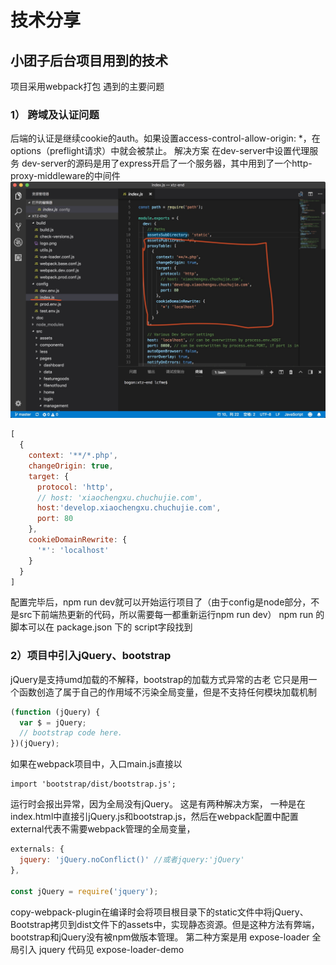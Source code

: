 # 技术分享

## 小团子后台项目用到的技术
项目采用webpack打包
遇到的主要问题
### 1） 跨域及认证问题
后端的认证是继续cookie的auth。如果设置access-control-allow-origin: *，在options（preflight请求）中就会被禁止。
解决方案 在dev-server中设置代理服务 dev-server的源码是用了express开启了一个服务器，其中用到了一个http-proxy-middleware的中间件
![picture](./assets/dev-server-proxy-config.png)
```javascript
[
  {
    context: '**/*.php',
    changeOrigin: true,
    target: {
      protocol: 'http',
      // host: 'xiaochengxu.chuchujie.com',
      host:'develop.xiaochengxu.chuchujie.com',
      port: 80
    },
    cookieDomainRewrite: {
      '*': 'localhost'
    }
  }
]

```
配置完毕后，npm run dev就可以开始运行项目了（由于config是node部分，不是src下前端热更新的代码，所以需要每一都重新运行npm run dev）
npm run 的脚本可以在 package.json 下的 script字段找到

### 2）项目中引入jQuery、bootstrap
jQuery是支持umd加载的不解释，bootstrap的加载方式异常的古老
它只是用一个函数创造了属于自己的作用域不污染全局变量，但是不支持任何模块加载机制
```javascript
(function (jQuery) {
  var $ = jQuery;
  // bootstrap code here.
})(jQuery);
```
如果在webpack项目中，入口main.js直接以
```
import 'bootstrap/dist/bootstrap.js';
```
运行时会报出异常，因为全局没有jQuery。
这是有两种解决方案，
一种是在index.html中直接引jQuery.js和bootstrap.js，然后在webpack配置中配置external代表不需要webpack管理的全局变量，
```javascript
externals: {
  jquery: 'jQuery.noConflict()' //或者jquery:'jQuery'
},

const jQuery = require('jquery');
```
copy-webpack-plugin在编译时会将项目根目录下的static文件中将jQuery、Bootstrap拷贝到dist文件下的assets中，实现静态资源。但是这种方法有弊端，bootstrap和jQuery没有被npm做版本管理。
第二种方案是用 expose-loader 全局引入 jquery
代码见 expose-loader-demo
